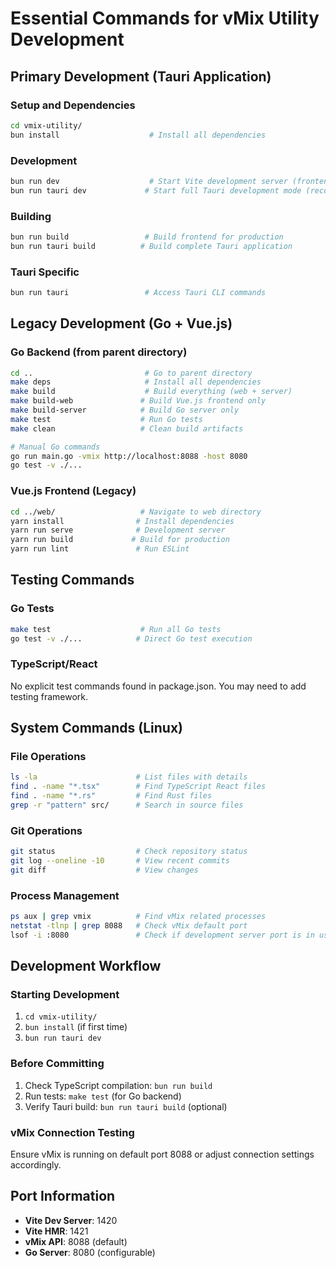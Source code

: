 # Essential Commands for vMix Utility Development

## Primary Development (Tauri Application)

### Setup and Dependencies
```bash
cd vmix-utility/
bun install                    # Install all dependencies
```

### Development
```bash
bun run dev                    # Start Vite development server (frontend only)
bun run tauri dev             # Start full Tauri development mode (recommended)
```

### Building
```bash
bun run build                 # Build frontend for production
bun run tauri build          # Build complete Tauri application
```

### Tauri Specific
```bash
bun run tauri                 # Access Tauri CLI commands
```

## Legacy Development (Go + Vue.js)

### Go Backend (from parent directory)
```bash
cd ..                         # Go to parent directory
make deps                     # Install all dependencies
make build                    # Build everything (web + server)
make build-web               # Build Vue.js frontend only
make build-server            # Build Go server only
make test                    # Run Go tests
make clean                   # Clean build artifacts

# Manual Go commands
go run main.go -vmix http://localhost:8088 -host 8080
go test -v ./...
```

### Vue.js Frontend (Legacy)
```bash
cd ../web/                   # Navigate to web directory
yarn install                # Install dependencies
yarn run serve              # Development server
yarn run build             # Build for production
yarn run lint               # Run ESLint
```

## Testing Commands

### Go Tests
```bash
make test                    # Run all Go tests
go test -v ./...            # Direct Go test execution
```

### TypeScript/React
No explicit test commands found in package.json. You may need to add testing framework.

## System Commands (Linux)

### File Operations
```bash
ls -la                      # List files with details
find . -name "*.tsx"        # Find TypeScript React files
find . -name "*.rs"         # Find Rust files
grep -r "pattern" src/      # Search in source files
```

### Git Operations
```bash
git status                  # Check repository status
git log --oneline -10       # View recent commits
git diff                    # View changes
```

### Process Management
```bash
ps aux | grep vmix          # Find vMix related processes
netstat -tlnp | grep 8088   # Check vMix default port
lsof -i :8080               # Check if development server port is in use
```

## Development Workflow

### Starting Development
1. `cd vmix-utility/`
2. `bun install` (if first time)
3. `bun run tauri dev`

### Before Committing
1. Check TypeScript compilation: `bun run build`
2. Run tests: `make test` (for Go backend)
3. Verify Tauri build: `bun run tauri build` (optional)

### vMix Connection Testing
Ensure vMix is running on default port 8088 or adjust connection settings accordingly.

## Port Information
- **Vite Dev Server**: 1420
- **Vite HMR**: 1421
- **vMix API**: 8088 (default)
- **Go Server**: 8080 (configurable)